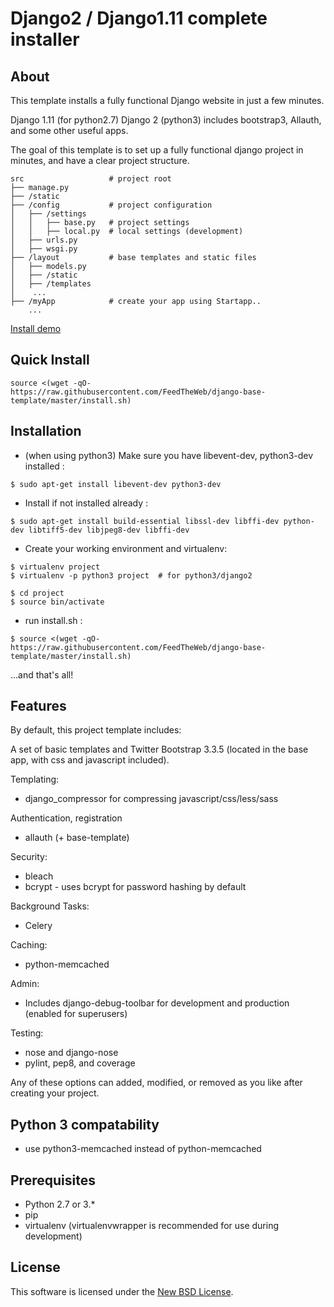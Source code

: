 
# Django2 / Django1.11 complete installer #

## About ##


This template installs a fully functional Django website in just a few minutes.

Django 1.11 (for python2.7)
Django 2 (python3)
includes bootstrap3, Allauth, and some other useful apps.

The goal of this template is to set up a fully functional django project in minutes, and have a clear project structure.

```
src                   # project root  
├── manage.py
├── /static
├── /config           # project configuration 
│   ├── /settings   
│   │   ├── base.py   # project settings   
│   │   ├── local.py  # local settings (development)
│   ├── urls.py        
│   ├── wsgi.py
├── /layout           # base templates and static files  
│   ├── models.py
│   ├── /static
│   ├── /templates
│    ...
├── /myApp            # create your app using Startapp..    
    ... 
```
<a href="http://i.imgur.com/kJcha7b.gif">Install demo</a>


## Quick Install ##

```
source <(wget -qO- https://raw.githubusercontent.com/FeedTheWeb/django-base-template/master/install.sh)
```

## Installation ##


- (when using python3) Make sure you have libevent-dev, python3-dev installed : 
```
$ sudo apt-get install libevent-dev python3-dev
```
- Install if not installed already :
```
$ sudo apt-get install build-essential libssl-dev libffi-dev python-dev libtiff5-dev libjpeg8-dev libffi-dev
```   
- Create your working environment and virtualenv:
```
$ virtualenv project
$ virtualenv -p python3 project  # for python3/django2
```
```    
$ cd project
$ source bin/activate
```
- run install.sh :
```
$ source <(wget -qO- https://raw.githubusercontent.com/FeedTheWeb/django-base-template/master/install.sh)
```
  
...and that's all!



## Features ##

By default, this project template includes:

A set of basic templates and Twitter Bootstrap 3.3.5 (located in the
base app, with css and javascript included).

Templating:

- django_compressor for compressing javascript/css/less/sass

Authentication, registration
- allauth (+ base-template) 

Security:

- bleach
- bcrypt - uses bcrypt for password hashing by default

Background Tasks:

- Celery

Caching:

- python-memcached

Admin:

- Includes django-debug-toolbar for development and production (enabled for superusers)

Testing:

- nose and django-nose
- pylint, pep8, and coverage

Any of these options can added, modified, or removed as you like after creating your project.

## Python 3 compatability ##


* use python3-memcached instead of python-memcached



## Prerequisites ##

- Python  2.7 or 3.* 
- pip
- virtualenv (virtualenvwrapper is recommended for use during development)



License
-------
This software is licensed under the [New BSD License][BSD]. 

[BSD]: http://opensource.org/licenses/BSD-3-Clause
